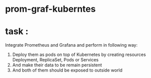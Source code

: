 # prom-graf-kuberntes
# task :
Integrate Prometheus and Grafana and perform in following way:
1.  Deploy them as pods on top of Kubernetes by creating resources Deployment, ReplicaSet, Pods or Services
2.  And make their data to be remain persistent 
3.  And both of them should be exposed to outside world
